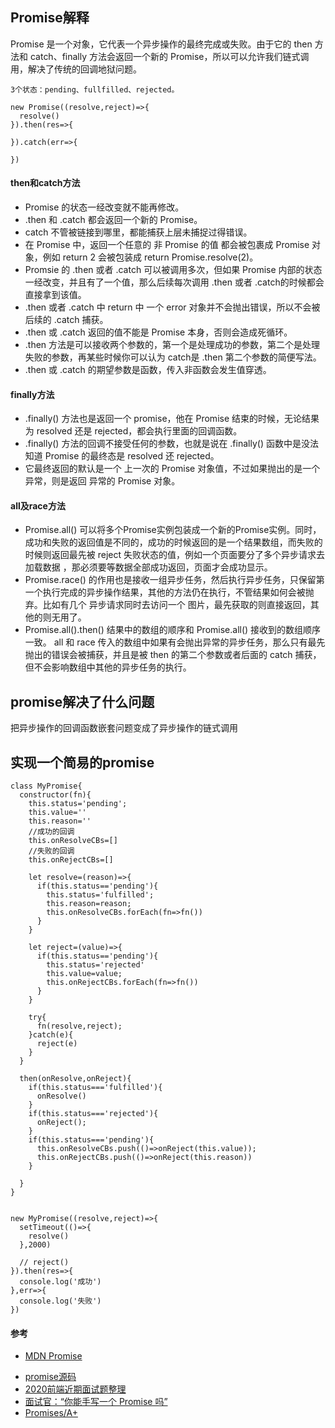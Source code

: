 ## Promise解释  
Promise 是一个对象，它代表一个异步操作的最终完成或失败。由于它的 then 方法和 catch、finally 方法会返回一个新的 Promise，所以可以允许我们链式调用，解决了传统的回调地狱问题。

```
3个状态：pending、fullfilled、rejected。

new Promise((resolve,reject)=>{
  resolve()
}).then(res=>{

}).catch(err=>{

})
```

#### then和catch方法  
- Promise 的状态一经改变就不能再修改。
- .then 和 .catch 都会返回一个新的 Promise。
- catch 不管被链接到哪里，都能捕获上层未捕捉过得错误。
- 在 Promise 中，返回一个任意的 非 Promise 的值 都会被包裹成 Promise 对象，例如 return 2 会被包装成 return Promise.resolve(2)。
- Promsie 的 .then 或者 .catch 可以被调用多次，但如果 Promise 内部的状态一经改变，并且有了一个值，那么后续每次调用 .then 或者 .catch的时候都会直接拿到该值。
- .then 或者 .catch 中 return 中 一个 error 对象并不会抛出错误，所以不会被后续的 .catch 捕获。
- .then 或 .catch 返回的值不能是 Promise 本身，否则会造成死循环。
- .then 方法是可以接收两个参数的，第一个是处理成功的参数，第二个是处理失败的参数，再某些时候你可以认为 catch是 .then 第二个参数的简便写法。
- .then 或 .catch 的期望参数是函数，传入非函数会发生值穿透。  

#### finally方法  
- .finally() 方法也是返回一个 promise，他在 Promise 结束的时候，无论结果为 resolved 还是 rejected，都会执行里面的回调函数。  
- .finally() 方法的回调不接受任何的参数，也就是说在 .finally() 函数中是没法 知道 Promise 的最终态是 resolved 还 rejected。  
- 它最终返回的默认是一个 上一次的 Promise 对象值，不过如果抛出的是一个异常，则是返回 异常的 Promise 对象。

#### all及race方法  
- Promise.all() 可以将多个Promise实例包装成一个新的Promise实例。同时，成功和失败的返回值是不同的，成功的时候返回的是一个结果数组，而失败的时候则返回最先被 reject 失败状态的值，例如一个页面要分了多个异步请求去加载数据 ，那必须要等数据全部成功返回，页面才会成功显示。
- Promise.race() 的作用也是接收一组异步任务，然后执行异步任务，只保留第一个执行完成的异步操作结果，其他的方法仍在执行，不管结果如何会被抛弃。比如有几个 异步请求同时去访问一个 图片，最先获取的则直接返回，其他的则无用了。
- Promise.all().then() 结果中的数组的顺序和 Promise.all() 接收到的数组顺序一致。
all 和 race 传入的数组中如果有会抛出异常的异步任务，那么只有最先抛出的错误会被捕获，并且是被 then 的第二个参数或者后面的 catch 捕获，但不会影响数组中其他的异步任务的执行。



## promise解决了什么问题  
把异步操作的回调函数嵌套问题变成了异步操作的链式调用

## 实现一个简易的promise  
```
class MyPromise{
  constructor(fn){
    this.status='pending';
    this.value=''
    this.reason=''
    //成功的回调
    this.onResolveCBs=[]
    //失败的回调
    this.onRejectCBs=[]

    let resolve=(reason)=>{
      if(this.status=='pending'){
        this.status='fulfilled';
        this.reason=reason;
        this.onResolveCBs.forEach(fn=>fn())
      }
    }

    let reject=(value)=>{
      if(this.status=='pending'){
        this.status='rejected'
        this.value=value;
        this.onRejectCBs.forEach(fn=>fn())
      }
    }
    
    try{
      fn(resolve,reject);
    }catch(e){
      reject(e)
    }
  }

  then(onResolve,onReject){
    if(this.status==='fulfilled'){
      onResolve()
    }
    if(this.status==='rejected'){
      onReject();
    }
    if(this.status==='pending'){
      this.onResolveCBs.push(()=>onReject(this.value));
      this.onRejectCBs.push(()=>onReject(this.reason))
    }

  }
}


new MyPromise((resolve,reject)=>{
  setTimeout(()=>{
    resolve()
  },2000)
  
  // reject()
}).then(res=>{
  console.log('成功')
},err=>{
  console.log('失败')
})
```

#### 参考  
* [MDN Promise](https://developer.mozilla.org/zh-CN/docs/Web/JavaScript/Reference/Global_Objects/Promise)  
- [promise源码](https://github.com/then/promise/blob/master/src/core.js)  
- [2020前端近期面试题整理](https://blog.csdn.net/kkm486622296/article/details/106063151)  
- [面试官：“你能手写一个 Promise 吗”](https://zhuanlan.zhihu.com/p/183801144)
- [Promises/A+](https://promisesaplus.com/)